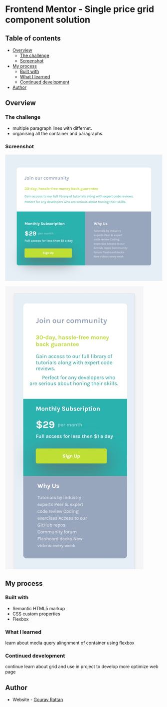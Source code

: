 # Frontend Mentor - Single price grid component solution

## Table of contents

- [Overview](#overview)
  - [The challenge](#the-challenge)
  - [Screenshot](#screenshot)
- [My process](#my-process)
  - [Built with](#built-with)
  - [What I learned](#what-i-learned)
  - [Continued development](#continued-development)
- [Author](#author)

## Overview

### The challenge

-  multiple paragraph lines with differnet.
-  organising all the container and paragraphs.

### Screenshot

![](./Design/desktop-design.jpg)

![](./Design/mobile-design.jpg)


## My process

### Built with

- Semantic HTML5 markup
- CSS custom properties
- Flexbox

### What I learned

learn about media query alingnment of container using flexbox 

### Continued development

continue learn about grid and use in project to develop more optimize web page

## Author

- Website - [Gourav Rattan](https://www.your-site.com)




